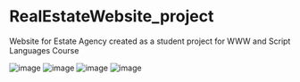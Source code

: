 # RealEstateWebsite_project
Website for Estate Agency created as a student project for WWW and Script Languages Course

![image](https://user-images.githubusercontent.com/72949223/226785257-da0ba455-8923-4bdb-9e37-d968d66cb36e.png)
![image](https://user-images.githubusercontent.com/72949223/226784668-160cab45-e87d-4def-8d97-1f646e99755f.png)
![image](https://user-images.githubusercontent.com/72949223/226785004-ce4183cd-7482-410f-90dc-00187492ba70.png)
![image](https://user-images.githubusercontent.com/72949223/226785117-8e2ea314-660c-43b9-9ff6-f40f02fb7292.png)


